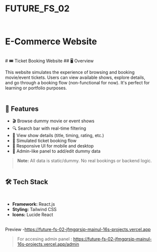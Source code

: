 # FUTURE_FS_02<br><br>
<h1>E-Commerce Website</h1>

<br>
# 🎟️ Ticket Booking Website
## 🖥️ Overview

This website simulates the experience of browsing and booking movie/event tickets. Users can view available shows, explore details,<br> and go through a booking flow (non-functional for now). It's perfect for learning or portfolio purposes.
<br><br>
## 🚀 Features<br>

- 🎬 Browse dummy movie or event shows<br>
- 🔍 Search bar with real-time filtering<br>
- 📝 View show details (title, timing, rating, etc.)<br>
- 🎫 Simulated ticket booking flow<br>
- 📱 Responsive UI for mobile and desktop<br>
- 🧑 Admin-like panel to add/edit dummy data <br>

> **Note:** All data is static/dummy. No real bookings or backend logic. <br><br>

## 🛠️ Tech Stack<br><br>

- **Framework:** React.js<br>
- **Styling:** Tailwind CSS<br>
- **Icons:** Lucide React<br><br>

Preview -https://future-fs-02-jfmgqrsjp-mainul-16s-projects.vercel.app<br>
> For accesing admin panel : https://future-fs-02-jfmgqrsjp-mainul-16s-projects.vercel.app/admin
